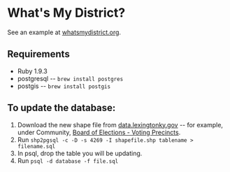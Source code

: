 # What's My District?

See an example at [whatsmydistrict.org](http://whatsmydistrict.org/).

## Requirements

- Ruby 1.9.3
- postgresql -- `brew install postgres`
- postgis -- `brew install postgis`

## To update the database:
1. Download the new shape file from [data.lexingtonky.gov](http://data.lexingtonky.gov) -- for example, under Community, [Board of Elections - Voting Precincts](https://opendatalex.s3.amazonaws.com/2013-03-21T200744/VotingPrecinct.zip).
2. Run `shp2pgsql -c -D -s 4269 -I shapefile.shp tablename > filename.sql`
3. In psql, drop the table you will be updating.
4. Run `psql -d database -f file.sql`
